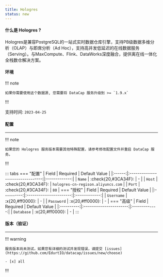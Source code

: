 ```yaml
---
title: Hologres
status: new
---
```


#### 什么是 Hologres ?

Hologres是兼容PostgreSQL的一站式实时数据仓库引擎，支持PB级数据多维分析（OLAP）与即席分析（Ad Hoc），支持高并发低延迟的在线数据服务（Serving）。与MaxCompute、Flink、DataWorks深度融合，提供离在线一体化全栈数仓解决方案。

#### 环境

!!! note

    如果你需要使用这个数据源, 您需要将 DataCap 服务升级到 >= `1.9.x`

!!!

支持时间: `2023-04-25`

#### 配置

---

!!! note

    如果您的 Hologres 服务版本需要其他特殊配置，请参考修改配置文件并重启 DataCap 服务。

!!!

::: tabs
    === "配置"
        | Field  |             Required              | Default Value |
        |:------:|:---------------------------------:|:-------------:|
        | `Name` | :check{20,#3CA34F}:  |       \-       |
        | `Host` | :check{20,#3CA34F}: |  `hologres-cn-regison.aliyuncs.com`  |
        | `Port` | :check{20,#3CA34F}: |     `80`    |
    === "授权"
        |   Field    |        Required         | Default Value |
        |:----------:|:-----------------------:|:-------------:|
        | `Username` | :x{20,#ff0000}: |       \-       |
        | `Password` | :x{20,#ff0000}: |       \-       |
    === "高级"
        |   Field    |        Required         | Default Value |
        |:----------:|:-----------------------:|:-------------:|
        | `Database` | :x{20,#ff0000}: |       \-       |
:::

#### 版本（验证）

---

!!! warning

    服务版本尚未测试，如果您有详细的测试并发现错误，请提交 [issues](https://github.com/EdurtIO/datacap/issues/new/choose)

    - [x] all

!!!